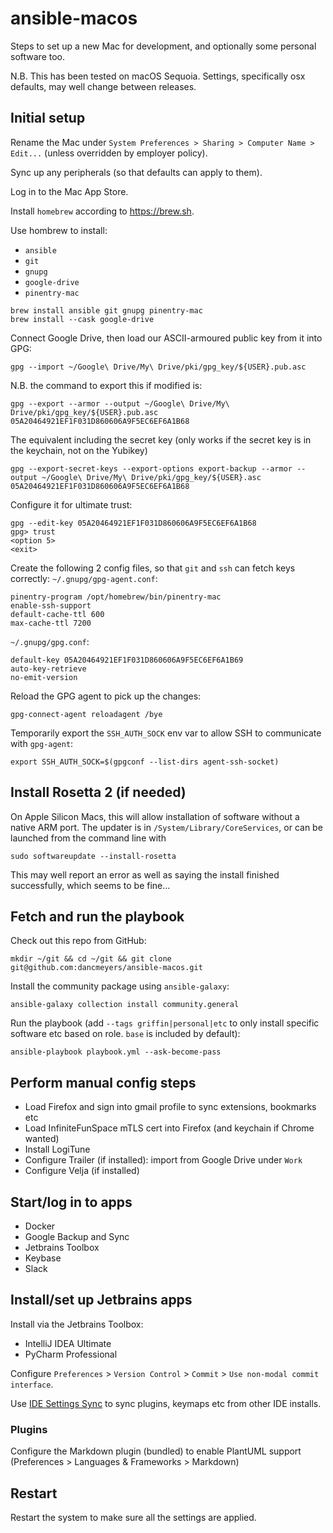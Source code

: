 # ansible-macos

Steps to set up a new Mac for development, and optionally some personal software too. 

N.B. This has been tested on macOS Sequoia. Settings, specifically osx defaults, may well change between releases.

## Initial setup

Rename the Mac under `System Preferences > Sharing > Computer Name > Edit...` (unless overridden by employer policy).

Sync up any peripherals (so that defaults can apply to them).

Log in to the Mac App Store.

Install `homebrew` according to https://brew.sh.

Use hombrew to install:
- `ansible`
- `git`
- `gnupg`
- `google-drive`
- `pinentry-mac`

```shell script
brew install ansible git gnupg pinentry-mac
brew install --cask google-drive
```

Connect Google Drive, then load our ASCII-armoured public key from it into GPG:
```
gpg --import ~/Google\ Drive/My\ Drive/pki/gpg_key/${USER}.pub.asc
```

N.B. the command to export this if modified is:
```
gpg --export --armor --output ~/Google\ Drive/My\ Drive/pki/gpg_key/${USER}.pub.asc 05A20464921EF1F031D860606A9F5EC6EF6A1B68
```
The equivalent including the secret key (only works if the secret key is in the keychain, not on the Yubikey)
```
gpg --export-secret-keys --export-options export-backup --armor --output ~/Google\ Drive/My\ Drive/pki/gpg_key/${USER}.asc 05A20464921EF1F031D860606A9F5EC6EF6A1B68
```

Configure it for ultimate trust:
```
gpg --edit-key 05A20464921EF1F031D860606A9F5EC6EF6A1B68
gpg> trust
<option 5>
<exit>
```

Create the following 2 config files, so that `git` and `ssh` can fetch keys correctly:
`~/.gnupg/gpg-agent.conf`:
```
pinentry-program /opt/homebrew/bin/pinentry-mac
enable-ssh-support
default-cache-ttl 600
max-cache-ttl 7200
```

`~/.gnupg/gpg.conf`:
```
default-key 05A20464921EF1F031D860606A9F5EC6EF6A1B69
auto-key-retrieve
no-emit-version
```

Reload the GPG agent to pick up the changes:
```
gpg-connect-agent reloadagent /bye
```

Temporarily export the `SSH_AUTH_SOCK` env var to allow SSH to communicate with `gpg-agent`:
```
export SSH_AUTH_SOCK=$(gpgconf --list-dirs agent-ssh-socket)
```

## Install Rosetta 2 (if needed)

On Apple Silicon Macs, this will allow installation of software without a native ARM port. The updater is in
`/System/Library/CoreServices`, or can be launched from the command line with

```shell script
sudo softwareupdate --install-rosetta
```

This may well report an error as well as saying the install finished successfully, which seems to be fine...

## Fetch and run the playbook

Check out this repo from GitHub:

```shell script
mkdir ~/git && cd ~/git && git clone git@github.com:dancmeyers/ansible-macos.git
```

Install the community package using `ansible-galaxy`:

```shell script
ansible-galaxy collection install community.general
```

Run the playbook (add `--tags griffin|personal|etc` to only install specific software etc based on role. `base` is
included by default):

```shell script
ansible-playbook playbook.yml --ask-become-pass
```

## Perform manual config steps

- Load Firefox and sign into gmail profile to sync extensions, bookmarks etc
- Load InfiniteFunSpace mTLS cert into Firefox (and keychain if Chrome wanted)
- Install LogiTune
- Configure Trailer (if installed): import from Google Drive under `Work`
- Configure Velja (if installed)

## Start/log in to apps

- Docker
- Google Backup and Sync
- Jetbrains Toolbox
- Keybase
- Slack

## Install/set up Jetbrains apps

Install via the Jetbrains Toolbox:
- IntelliJ IDEA Ultimate
- PyCharm Professional

Configure `Preferences` > `Version Control` > `Commit` > `Use non-modal commit interface`.

Use [IDE Settings Sync](https://www.jetbrains.com/help/idea/sharing-your-ide-settings.html#IDE_settings_sync) to sync
plugins, keymaps etc from other IDE installs.

### Plugins

Configure the Markdown plugin (bundled) to enable PlantUML support (Preferences > Languages & Frameworks > Markdown)

## Restart

Restart the system to make sure all the settings are applied.
